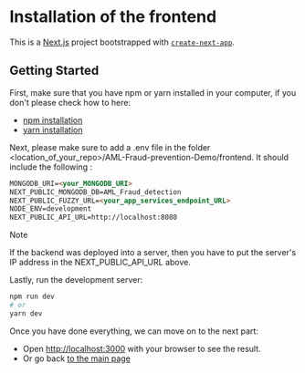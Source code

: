 # Installation of the frontend

This is a [Next.js](https://nextjs.org/) project bootstrapped with [`create-next-app`](https://github.com/vercel/next.js/tree/canary/packages/create-next-app).

## Getting Started

First, make sure that you have npm or yarn installed in your computer, if you don't please check how to here:
- [npm installation](https://docs.npmjs.com/downloading-and-installing-node-js-and-npm)
- [yarn installation](https://classic.yarnpkg.com/lang/en/docs/install/#mac-stable)

Next, please make sure to add a .env file in the folder <location_of_your_repo>/AML-Fraud-prevention-Demo/frontend.
It should include the following :

```md
MONGODB_URI=<your_MONGODB_URI>
NEXT_PUBLIC_MONGODB_DB=AML_Fraud_detection
NEXT_PUBLIC_FUZZY_URL=<your_app_services_endpoint_URL>
NODE_ENV=development
NEXT_PUBLIC_API_URL=http://localhost:8080
```

> [!Note]
> If the backend was deployed into a server, then you have to put the server's IP address in the NEXT_PUBLIC_API_URL above.

Lastly, run the development server:

```bash
npm run dev
# or
yarn dev
```

Once you have done everything, we can move on to the next part:
- Open [http://localhost:3000](http://localhost:3000) with your browser to see the result.
- Or go back [to the main page](../)